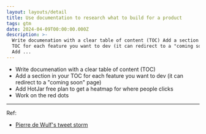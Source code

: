 ```yaml
---
layout: layouts/detail
title: Use documentation to research what to build for a product
tags: gtm
date: 2024-04-09T00:00:00.000Z
description: >-
  Write documenation with a clear table of content (TOC) Add a section in your
  TOC for each feature you want to dev (it can redirect to a "coming soon" page)
  Add ...
---
```

* Write documenation with a clear table of content (TOC)
* Add a section in your TOC for each feature you want to dev (it can redirect to a "coming soon" page)
* Add HotJar free plan to get a heatmap for where people clicks
* Work on the red dots

---

Ref:
* <a href="https://x.com/PierreDeWulf/status/1329765237264932865">Pierre de Wulf's tweet storm</a>
